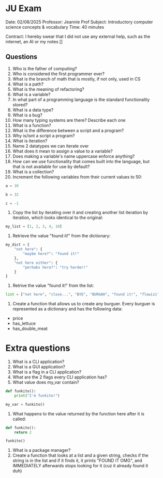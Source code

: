 # JU Exam

Date: 02/08/2025
Professor: Jeannie Prof
Subject: Introductory computer science concepts & vocabulary
Time: 40 minutes

Contract:
I hereby swear that I did not use any external help, such as the internet, an AI or my notes
[]

## Questions

1. Who is the father of computing?
1. Who is considered the first programmer ever?
1. What is the branch of math that is mostly, if not only, used in CS
1. What is a path?
1. What is the meaning of refactoring?
1. What is a variable?
1. In what part of a programming language is the standard functionality stored?
1. What is a data type?
1. What is a bug?
1. How many typing systems are there? Describe each one
1. What is a function?
1. What is the difference between a script and a program?
1. Why is/isnt a script a program?
1. What is iteration?
1. Name 2 datatypes we can iterate over
1. What does it mean to assign a value to a variable?
1. Does making a variable's name uppercase enforce anything?
1. How can we use functionality that comes built into the language, but that is not available for use by default?
1. What is a collection?
1. Increment the following variables from their current values to 50:

```python
a = 10

b = 32

c = -1
```

1. Copy the list by iterating over it and creating another list iteration by iteration, which looks identical to the original:

```python
my_list = [1, 2, 3, 4, 10]
```

1. Retrieve the value "found it!" from the dictionary:

```python
my_dict = {
	"not here": {
		"maybe here?": "found it!"
	},
	"not here either": {
		"perhabs here?": "try harder!"
	}
}
```

1. Retrive the value "found it!" from the list:

```python
list = ["not here", "close...", "BYE", "BURGAH", "found it!", "flowizi"]
```

1. Create a function that allows us to create any burguer. Every burguer is represented as a dictionary and has the following data:

- price
- has_lettuce
- has_double_meat

# Extra questions

1. What is a CLI application?
1. What is a GUI application?
1. What is a flag in a CLI application?
1. What are the 2 flags every CLI application has?
1. What value does my_var contain?

```python
def funkito():
	print("I'm funkito!")

my_var = funkito()
```

1. What happens to the value returned by the function here after it is called:

```python
def funkito():
	return 2

funkito()
```

1. What is a package manager?
1. Create a function that looks at a list and a given string, checks if the string is in the list and if it finds it, it prints "FOUND IT OMG", and IMMEDIATELY afterwards stops looking for it (cuz it already found it duh)
